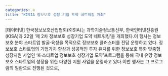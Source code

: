 ```yaml
---
categories: a
title: "KISIA 정보보호 성장 기업 도약 네트워킹 개최"
---
```

[데이터넷] 한국정보보호산업협회(KISIA)는 과학기술정보통신부, 한국인터넷진흥원(KISA)과 22일 ‘제 2차 정보보호 성장기업 도약 네트워킹’을 개최했다.이 행사는 정보보호 분야 스타트업 발굴·육성을 목적으로 정보보호 클러스터를 전담 운영하고 있다. 정보보호 스타트업의 기업가치 향상과 성공적인 투자 유치를 위한 정보보호 특화 맞춤형 성장지원 사업인 ‘K-스타트업 정보보호 성장기업 도약’프로그램을 통해 국내 유망 정보보호 스타트업의 성장을 위한 다양한 지원 사업을 운영하고 있다.이번 행사는 그 프로그램의 일환으로 진행된 것으로,